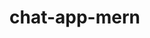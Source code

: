 # chat-app-mern
<!-- Performance Optimization(Code Splitting) is done by using lazy-suspense api of react. -->
